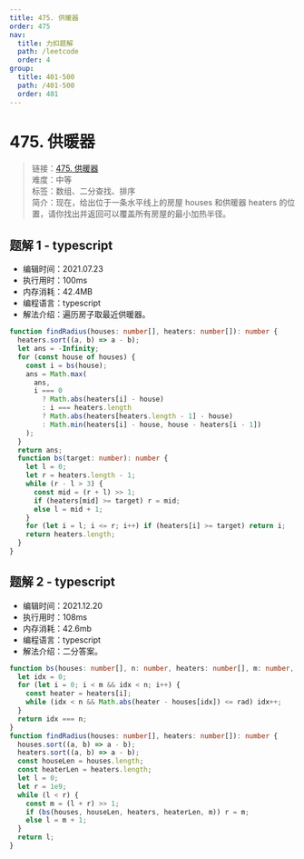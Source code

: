 ```yaml
---
title: 475. 供暖器
order: 475
nav:
  title: 力扣题解
  path: /leetcode
  order: 4
group:
  title: 401-500
  path: /401-500
  order: 401
---
```


# 475. 供暖器

> 链接：[475. 供暖器](https://leetcode-cn.com/problems/heaters)  
> 难度：中等  
> 标签：数组、二分查找、排序  
> 简介：现在，给出位于一条水平线上的房屋 houses 和供暖器 heaters 的位置，请你找出并返回可以覆盖所有房屋的最小加热半径。

## 题解 1 - typescript

- 编辑时间：2021.07.23
- 执行用时：100ms
- 内存消耗：42.4MB
- 编程语言：typescript
- 解法介绍：遍历房子取最近供暖器。

```typescript
function findRadius(houses: number[], heaters: number[]): number {
  heaters.sort((a, b) => a - b);
  let ans = -Infinity;
  for (const house of houses) {
    const i = bs(house);
    ans = Math.max(
      ans,
      i === 0
        ? Math.abs(heaters[i] - house)
        : i === heaters.length
        ? Math.abs(heaters[heaters.length - 1] - house)
        : Math.min(heaters[i] - house, house - heaters[i - 1])
    );
  }
  return ans;
  function bs(target: number): number {
    let l = 0;
    let r = heaters.length - 1;
    while (r - l > 3) {
      const mid = (r + l) >> 1;
      if (heaters[mid] >= target) r = mid;
      else l = mid + 1;
    }
    for (let i = l; i <= r; i++) if (heaters[i] >= target) return i;
    return heaters.length;
  }
}
```

## 题解 2 - typescript

- 编辑时间：2021.12.20
- 执行用时：108ms
- 内存消耗：42.6mb
- 编程语言：typescript
- 解法介绍：二分答案。

```typescript
function bs(houses: number[], n: number, heaters: number[], m: number, rad: number): boolean {
  let idx = 0;
  for (let i = 0; i < m && idx < n; i++) {
    const heater = heaters[i];
    while (idx < n && Math.abs(heater - houses[idx]) <= rad) idx++;
  }
  return idx === n;
}
function findRadius(houses: number[], heaters: number[]): number {
  houses.sort((a, b) => a - b);
  heaters.sort((a, b) => a - b);
  const houseLen = houses.length;
  const heaterLen = heaters.length;
  let l = 0;
  let r = 1e9;
  while (l < r) {
    const m = (l + r) >> 1;
    if (bs(houses, houseLen, heaters, heaterLen, m)) r = m;
    else l = m + 1;
  }
  return l;
}
```
